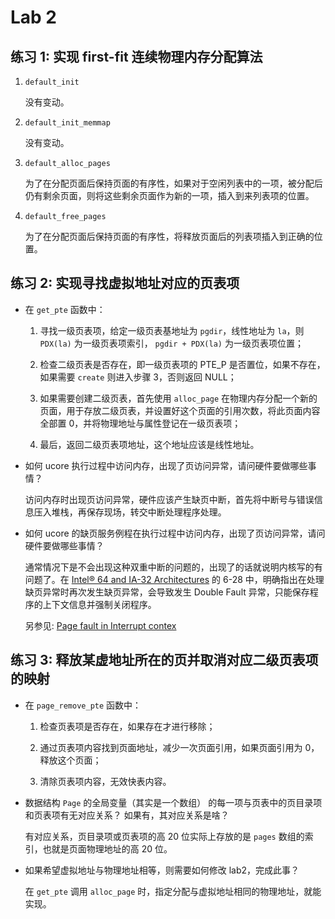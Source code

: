 # Lab 2

## 练习 1: 实现 first-fit 连续物理内存分配算法

1. `default_init`

    没有变动。

2. `default_init_memmap`

    没有变动。

3. `default_alloc_pages`

    为了在分配页面后保持页面的有序性，如果对于空闲列表中的一项，被分配后仍有剩余页面，则将这些剩余页面作为新的一项，插入到来列表项的位置。

4. `default_free_pages`

    为了在分配页面后保持页面的有序性，将释放页面后的列表项插入到正确的位置。

## 练习 2: 实现寻找虚拟地址对应的页表项

* 在 `get_pte` 函数中：

    1. 寻找一级页表项，给定一级页表基地址为 `pgdir`，线性地址为 `la`，则 `PDX(la)` 为一级页表项索引， `pgdir + PDX(la)` 为一级页表项位置；

    2. 检查二级页表是否存在，即一级页表项的 PTE_P 是否置位，如果不存在，如果需要 `create` 则进入步骤 3，否则返回 NULL；

    3. 如果需要创建二级页表，首先使用 `alloc_page` 在物理内存分配一个新的页面，用于存放二级页表，并设置好这个页面的引用次数，将此页面内容全部置 0，并将物理地址与属性登记在一级页表项；

    4. 最后，返回二级页表项地址，这个地址应该是线性地址。

* 如何 ucore 执行过程中访问内存，出现了页访问异常，请问硬件要做哪些事情？

    访问内存时出现页访问异常，硬件应该产生缺页中断，首先将中断号与错误信息压入堆栈，再保存现场，转交中断处理程序处理。

* 如何 ucore 的缺页服务例程在执行过程中访问内存，出现了页访问异常，请问硬件要做哪些事情？

    通常情况下是不会出现这种双重中断的问题的，出现了的话就说明内核写的有问题了。在 [Intel® 64 and IA-32 Architectures](http://www.intel.com/content/dam/www/public/us/en/documents/manuals/64-ia-32-architectures-software-developer-system-programming-manual-325384.pdf) 的 6-28 中，明确指出在处理缺页异常时再次发生缺页异常，会导致发生 Double Fault 异常，只能保存程序的上下文信息并强制关闭程序。

    另参见: [Page fault in Interrupt contex](http://stackoverflow.com/questions/4848457/page-fault-in-interrupt-context)

## 练习 3: 释放某虚地址所在的页并取消对应二级页表项的映射

* 在 `page_remove_pte` 函数中：

    1. 检查页表项是否存在，如果存在才进行移除；

    2. 通过页表项内容找到页面地址，减少一次页面引用，如果页面引用为 0，释放这个页面；

    3. 清除页表项内容，无效快表内容。

* 数据结构 `Page` 的全局变量（其实是一个数组） 的每一项与页表中的页目录项和页表项有无对应关系？ 如果有，其对应关系是啥？

    有对应关系，页目录项或页表项的高 20 位实际上存放的是 `pages` 数组的索引，也就是页面物理地址的高 20 位。

* 如果希望虚拟地址与物理地址相等，则需要如何修改 lab2，完成此事？

    在 `get_pte` 调用 `alloc_page` 时，指定分配与虚拟地址相同的物理地址，就能实现。
